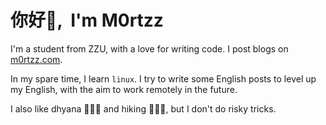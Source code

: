 # <Hello>你好👋, &nbsp;I'm M0rtzz</Hello>

I'm a student from ZZU, with a love for writing code. I post blogs on [m0rtzz.com](https://m0rtzz.com).

In my spare time, I learn `linux`. I try to write some English posts to level up my English, with the aim to work remotely in the future.

I also like dhyana 🧘🏻‍♂️ and hiking 🚶🏻‍♂️, but I don't do risky tricks.
